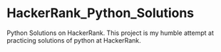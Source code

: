 # HackerRank_Python_Solutions
Python Solutions on HackerRank.
This project is my humble attempt at practicing solutions of python at HackerRank.
